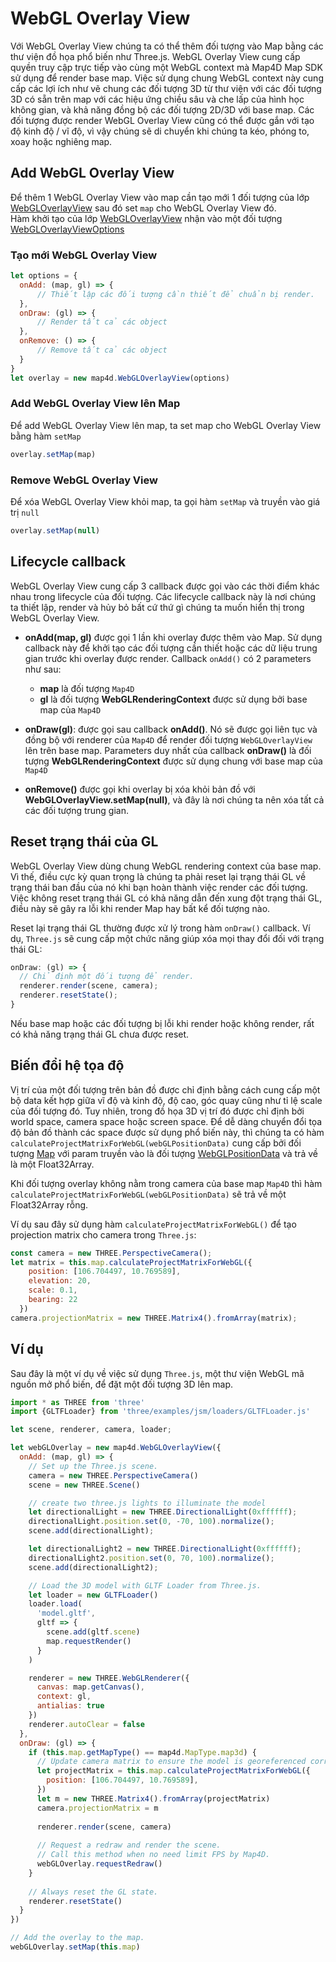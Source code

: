 # WebGL Overlay View

Với WebGL Overlay View chúng ta có thể thêm đối tượng vào Map bằng các thư viện đồ họa phổ biến như Three.js. WebGL Overlay View cung cấp quyền truy cập trực tiếp vào cùng một WebGL context
mà Map4D Map SDK sử dụng để render base map. Việc sử dụng chung WebGL context này cung cấp các lợi ích như vẽ chung các đối tượng 3D từ thư viện với các đối tượng 3D có sẵn trên map với các
hiệu ứng chiều sâu và che lấp của hình học không gian, và khả năng đồng bộ các đối tượng 2D/3D với base map. Các đối tượng được render WebGL Overlay View cũng có thể được gắn với tạo độ kinh
độ / vĩ độ, vì vậy chúng sẽ di chuyển khi chúng ta kéo, phóng to, xoay hoặc nghiêng map.


## Add WebGL Overlay View

Để thêm 1 WebGL Overlay View vào map cần tạo mới 1 đối tượng của lớp [WebGLOverlayView](reference/webgl-overlay?id=webgloverlayview-class) sau đó set `map` cho WebGL Overlay View đó.  
Hàm khởi tạo của lớp [WebGLOverlayView](reference/webgl-overlay?id=webgloverlayview-class) nhận vào một đối tượng [WebGLOverlayViewOptions](reference/building-overlay?id=buildingoverlayoptions-interface)

### Tạo mới WebGL Overlay View

```js
let options = {
  onAdd: (map, gl) => {
      // Thiết lập các đối tượng cần thiết để chuẩn bị render.
  },
  onDraw: (gl) => {
      // Render tất cả các object
  },
  onRemove: () => {
      // Remove tất cả các object
  }
}
let overlay = new map4d.WebGLOverlayView(options)
```

### Add WebGL Overlay View lên Map

Để add WebGL Overlay View lên map, ta set map cho WebGL Overlay View bằng hàm `setMap`

```js
overlay.setMap(map)
```

### Remove WebGL Overlay View

Để xóa WebGL Overlay View khỏi map, ta gọi hàm `setMap` và truyền vào giá trị `null`

```js
overlay.setMap(null)
```

## Lifecycle callback

WebGL Overlay View cung cấp 3 callback được gọi vào các thời điểm khác nhau trong lifecycle của đối tượng. Các lifecycle callback này là nơi chúng ta thiết lập, render và hủy bỏ
bất cứ thứ gì chúng ta muốn hiển thị trong WebGL Overlay View.
- **onAdd(map, gl)** được gọi 1 lần khi overlay được thêm vào Map. Sử dụng callback này để khởi tạo các đối tượng cần thiết hoặc các dữ liệu trung gian trước khi overlay được render.
Callback `onAdd()` có 2 parameters như sau:
    - **map** là đối tượng `Map4D`
    - **gl** là đối tượng **WebGLRenderingContext** được sử dụng bởi base map của `Map4D`
    
- **onDraw(gl)**: được gọi sau callback **onAdd()**. Nó sẽ được gọi liên tục và đồng bộ với renderer của `Map4D` để render đối tượng `WebGLOverlayView` lên trên base map. Parameters duy
nhất của callback **onDraw()** là đối tượng **WebGLRenderingContext** được sử dụng chung với base map của `Map4D`

- **onRemove()** được gọi khi overlay bị xóa khỏi bản đồ với **WebGLOverlayView.setMap(null)**, và đây là nơi chúng ta nên xóa tất cả các đối tượng trung gian.

## Reset trạng thái của GL

WebGL Overlay View dùng chung WebGL rendering context của base map. Vì thế, điều cực kỳ quan trọng là chúng ta phải reset lại trạng thái GL về trạng thái ban đầu của nó khi bạn hoàn
thành việc render các đối tượng. Việc không reset trạng thái GL có khả năng dẫn đến xung đột trạng thái GL, điều này sẽ gây ra lỗi khi render Map hay bất kể đối tượng nào.

Reset lại trạng thái GL thường được xử lý trong hàm `onDraw()` callback. Ví dụ, `Three.js` sẽ cung cấp một chức năng giúp xóa mọi thay đổi đối với trạng thái GL:

```js
onDraw: (gl) => {
  // Chỉ định một đối tượng để render.
  renderer.render(scene, camera);
  renderer.resetState();
}
```

Nếu base map hoặc các đối tượng bị lỗi khi render hoặc không render, rất có khả năng trạng thái GL chưa được reset.

## Biến đổi hệ tọa độ

Vị trí của một đối tượng trên bản đồ được chỉ định bằng cách cung cấp một bộ data kết hợp giữa vĩ độ và kinh độ, độ cao, góc quay cũng như tỉ lệ scale của đối tượng đó. Tuy nhiên, trong
đồ họa 3D vị trí đó được chỉ định bởi world space, camera space hoặc screen space. Để dễ dàng chuyển đổi tọa độ bản đồ thành các space được sử dụng phổ biến này, thì chúng ta có hàm
`calculateProjectMatrixForWebGL(webGLPositionData)` cung cấp bởi đối tượng [Map](/reference/map?id=map-class) với param truyền vào là đối tượng [WebGLPositionData](/reference/webgl-overlay?id=webglpositiondata-interface)
và trả về là một Float32Array.

Khi đối tượng overlay không nằm trong camera của base map `Map4D` thì hàm `calculateProjectMatrixForWebGL(webGLPositionData)` sẽ trả về một Float32Array rỗng.

Ví dụ sau đây sử dụng hàm `calculateProjectMatrixForWebGL()` để tạo projection matrix cho camera trong `Three.js`:

```js
const camera = new THREE.PerspectiveCamera();
let matrix = this.map.calculateProjectMatrixForWebGL({
    position: [106.704497, 10.769589],
    elevation: 20,
    scale: 0.1,
    bearing: 22
  })
camera.projectionMatrix = new THREE.Matrix4().fromArray(matrix);
```

## Ví dụ

Sau đây là một ví dụ về việc sử dụng `Three.js`, một thư viện WebGL mã nguồn mở phổ biến, để đặt một đối tượng 3D lên map.

```js
import * as THREE from 'three'
import {GLTFLoader} from 'three/examples/jsm/loaders/GLTFLoader.js'

let scene, renderer, camera, loader;

let webGLOverlay = new map4d.WebGLOverlayView({
  onAdd: (map, gl) => {
    // Set up the Three.js scene.
    camera = new THREE.PerspectiveCamera()
    scene = new THREE.Scene()

    // create two three.js lights to illuminate the model
    let directionalLight = new THREE.DirectionalLight(0xffffff);
    directionalLight.position.set(0, -70, 100).normalize();
    scene.add(directionalLight);

    let directionalLight2 = new THREE.DirectionalLight(0xffffff);
    directionalLight2.position.set(0, 70, 100).normalize();
    scene.add(directionalLight2);

    // Load the 3D model with GLTF Loader from Three.js.
    let loader = new GLTFLoader()
    loader.load(
      'model.gltf',
      gltf => {
        scene.add(gltf.scene)
        map.requestRender()
      }
    )

    renderer = new THREE.WebGLRenderer({
      canvas: map.getCanvas(),
      context: gl,
      antialias: true
    })
    renderer.autoClear = false
  },
  onDraw: (gl) => {
    if (this.map.getMapType() == map4d.MapType.map3d) {
      // Update camera matrix to ensure the model is georeferenced correctly on the map.
      let projectMatrix = this.map.calculateProjectMatrixForWebGL({
        position: [106.704497, 10.769589],
      })
      let m = new THREE.Matrix4().fromArray(projectMatrix)
      camera.projectionMatrix = m
      
      renderer.render(scene, camera)
      
      // Request a redraw and render the scene.
      // Call this method when no need limit FPS by Map4D.
      webGLOverlay.requestRedraw()
    }
    
    // Always reset the GL state.
    renderer.resetState()
  }
})

// Add the overlay to the map.
webGLOverlay.setMap(this.map)
```

